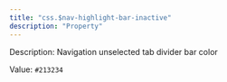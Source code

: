 ```yaml
---
title: "css.$nav-highlight-bar-inactive"
description: "Property"
---
```


Description: Navigation unselected tab divider bar color

Value: `#213234`